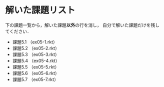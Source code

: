 # 解いた課題リスト

下の課題一覧から，解いた課題**以外**の行を消し，
自分で解いた課題だけを残してください．

* 課題5.1 （ex05-1.rkt）
* 課題5.2 （ex05-2.rkt）
* 課題5.3 （ex05-3.rkt）
* 課題5.4 （ex05-4.rkt）
* 課題5.5 （ex05-5.rkt）
* 課題5.6 （ex05-6.rkt）
* 課題5.7 （ex05-7.rkt）
